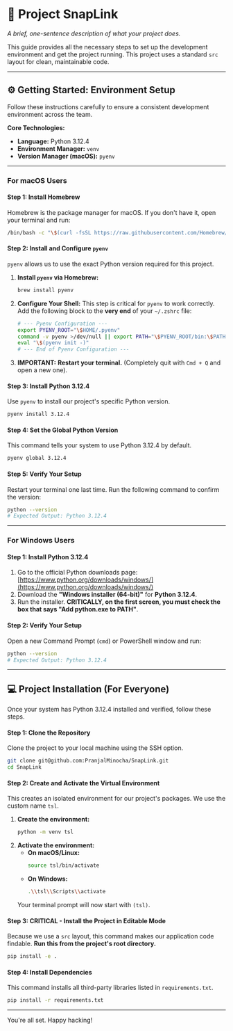 # 🚀 Project SnapLink

*A brief, one-sentence description of what your project does.*

This guide provides all the necessary steps to set up the development environment and get the project running. This project uses a standard `src` layout for clean, maintainable code.

---

## ⚙️ Getting Started: Environment Setup

Follow these instructions carefully to ensure a consistent development environment across the team.

**Core Technologies:**
*   **Language:** Python 3.12.4
*   **Environment Manager:** `venv`
*   **Version Manager (macOS):** `pyenv`

---

### For macOS Users

#### Step 1: Install Homebrew
Homebrew is the package manager for macOS. If you don't have it, open your terminal and run:
```bash
/bin/bash -c "\$(curl -fsSL https://raw.githubusercontent.com/Homebrew/install/HEAD/install.sh)"
```

#### Step 2: Install and Configure `pyenv`
`pyenv` allows us to use the exact Python version required for this project.

1.  **Install `pyenv` via Homebrew:**
    ```bash
    brew install pyenv
    ```

2.  **Configure Your Shell:** This step is critical for `pyenv` to work correctly. Add the following block to the **very end** of your `~/.zshrc` file:
    ```bash
    # --- Pyenv Configuration ---
    export PYENV_ROOT="\$HOME/.pyenv"
    command -v pyenv >/dev/null || export PATH="\$PYENV_ROOT/bin:\$PATH"
    eval "\$(pyenv init -)"
    # --- End of Pyenv Configuration ---
    ```

3.  **IMPORTANT:** **Restart your terminal.** (Completely quit with `Cmd + Q` and open a new one).

#### Step 3: Install Python 3.12.4
Use `pyenv` to install our project's specific Python version.
```bash
pyenv install 3.12.4
```

#### Step 4: Set the Global Python Version
This command tells your system to use Python 3.12.4 by default.
```bash
pyenv global 3.12.4
```

#### Step 5: Verify Your Setup
Restart your terminal one last time. Run the following command to confirm the version:
```bash
python --version
# Expected Output: Python 3.12.4
```

---

### For Windows Users

#### Step 1: Install Python 3.12.4
1.  Go to the official Python downloads page: [https://www.python.org/downloads/windows/](https://www.python.org/downloads/windows/)
2.  Download the **"Windows installer (64-bit)"** for **Python 3.12.4**.
3.  Run the installer. **CRITICALLY, on the first screen, you must check the box that says "Add python.exe to PATH"**.

#### Step 2: Verify Your Setup
Open a new Command Prompt (`cmd`) or PowerShell window and run:
```bash
python --version
# Expected Output: Python 3.12.4
```

---

## 💻 Project Installation (For Everyone)

Once your system has Python 3.12.4 installed and verified, follow these steps.

#### Step 1: Clone the Repository
Clone the project to your local machine using the SSH option.
```bash
git clone git@github.com:PranjalMinocha/SnapLink.git
cd SnapLink
```

#### Step 2: Create and Activate the Virtual Environment
This creates an isolated environment for our project's packages. We use the custom name `tsl`.

1.  **Create the environment:**
    ```bash
    python -m venv tsl
    ```
2.  **Activate the environment:**
    *   **On macOS/Linux:**
        ```bash
        source tsl/bin/activate
        ```
    *   **On Windows:**
        ```bash
        .\\tsl\\Scripts\\activate
        ```
    Your terminal prompt will now start with `(tsl)`.

#### Step 3: **CRITICAL** - Install the Project in Editable Mode
Because we use a `src` layout, this command makes our application code findable. **Run this from the project's root directory.**
```bash
pip install -e .
```

#### Step 4: Install Dependencies
This command installs all third-party libraries listed in `requirements.txt`.
```bash
pip install -r requirements.txt
```

---

You're all set. Happy hacking!